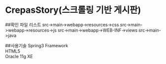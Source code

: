 # CrepasStory(스크롤링 기반 게시판)
##확인 파일 리스트
src->main->webapp->resources->css
src->main->webapp->resources->js
src->main->webapp->WEB-INF->views
src->main->java

##사용기술
Spring3 Framework\
HTML5\
Oracle 11g XE
